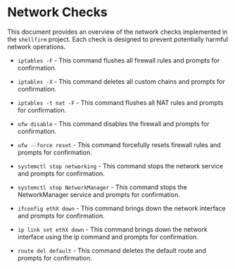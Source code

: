 # Network Checks

This document provides an overview of the network checks implemented in the `shellfirm` project. Each check is designed to prevent potentially harmful network operations.

- `iptables -F` - This command flushes all firewall rules and prompts for confirmation.

- `iptables -X` - This command deletes all custom chains and prompts for confirmation.

- `iptables -t nat -F` - This command flushes all NAT rules and prompts for confirmation.

- `ufw disable` - This command disables the firewall and prompts for confirmation.

- `ufw --force reset` - This command forcefully resets firewall rules and prompts for confirmation.

- `systemctl stop networking` - This command stops the network service and prompts for confirmation.

- `systemctl stop NetworkManager` - This command stops the NetworkManager service and prompts for confirmation.

- `ifconfig ethX down` - This command brings down the network interface and prompts for confirmation.

- `ip link set ethX down` - This command brings down the network interface using the ip command and prompts for confirmation.

- `route del default` - This command deletes the default route and prompts for confirmation.
